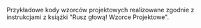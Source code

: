 Przykładowe kody wzorców projektowych realizowane zgodnie z instrukcjami z książki "Rusz głową! Wzorce Projektowe".